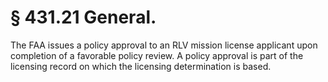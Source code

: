 # § 431.21   General.

The FAA issues a policy approval to an RLV mission license applicant upon completion of a favorable policy review. A policy approval is part of the licensing record on which the licensing determination is based.




